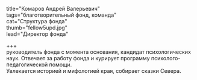 title="Комаров Андрей Валерьевич"  
tags="благотворительный фонд, команда"  
cat="Структура фонда"  
thumb="fellow5upd.jpg"  
lead="Директор фонда"

+++  
руководитель фонда с момента основания, кандидат психологических наук. Отвечает за работу фонда и курирует программу психолого-педагогической помощи.   
Увлекается историей и мифологией края, собирает сказки Севера.  

